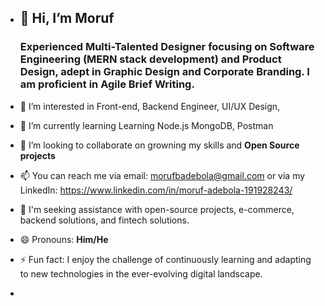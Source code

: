 -  <div>
            <h2>
                👋 Hi, I’m Moruf
            </h2>
                 <h3>Experienced Multi-Talented Designer focusing on Software Engineering (MERN stack development) and Product Design, adept in Graphic Design and Corporate Branding. I am proficient in Agile Brief Writing.</h3>
            </div>
  
- 👀 I’m interested in Front-end, Backend Engineer, UI/UX Design, 
  
- 🌱 I’m currently learning Learning  Node.js MongoDB, Postman
  
- 💞️ I’m looking to collaborate on growning my skills and <strong> Open Source projects </strong>
  
- 📫 You can reach me via email: morufbadebola@gmail.com or via my LinkedIn: https://www.linkedin.com/in/moruf-adebola-191928243/
  
- 🤔 I'm seeking assistance with open-source projects, e-commerce, backend solutions, and fintech solutions.
  
- 😄 Pronouns: <strong> Him/He </strong>
  
- ⚡ Fun fact: I enjoy the challenge of continuously learning and adapting to new technologies in the ever-evolving digital landscape.
- 
<!---
kmgmedia/kmgmedia is a ✨ special ✨ repository because its `README.md` (this file) appears on your GitHub profile.
You can click the Preview link to take a look at your changes.
--->

